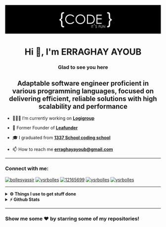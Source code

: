 <img src="/assets/header.jpg">

<h1 align="center">Hi 👋, I'm ERRAGHAY AYOUB</h1>

<div align="center">

### Glad to see you here

<h2>
Adaptable software engineer proficient in various programming languages, focused on delivering efficient, reliable solutions with high scalability and performance
</h2>

</div>

- 👨🏽‍💻 I’m currently working on  **[Logigroup](https://logigroup.com)**

- 🔭 Former Founder of **[Leafunder](https://leafunder.com)**

- 🎓 I graduated from **[1337 School coding school](https://1337.ma)**

- 📫 How to reach me **erraghayayoub@gmail.com**

---

<h3 align="left">Connect with me:</h3>
<p align="left">
<a href="https://twitter.com/aerragha" target="_blank"><img align="center" src="https://raw.githubusercontent.com/rahuldkjain/github-profile-readme-generator/master/src/images/icons/Social/twitter.svg" alt="bollesyassir" height="30" width="40" /></a>
<a href="https://linkedin.com/in/ayoub-erraghay" target="_blank"><img align="center" src="https://raw.githubusercontent.com/rahuldkjain/github-profile-readme-generator/master/src/images/icons/Social/linked-in-alt.svg" alt="ysrbolles" height="30" width="40" /></a>
<a href="https://stackoverflow.com/users/12112411/aerragha" target="_blank"><img align="center" src="https://raw.githubusercontent.com/rahuldkjain/github-profile-readme-generator/master/src/images/icons/Social/stack-overflow.svg" alt="12165699" height="30" width="40" /></a>
<a href="https://facebook.com/erraghay.ayoub/" target="_blank"><img align="center" src="https://raw.githubusercontent.com/rahuldkjain/github-profile-readme-generator/master/src/images/icons/Social/facebook.svg" alt="ysrbolles" height="30" width="40" /></a>
<a href="https://www.instagram.com/ayoub_erraghay/" target="_blank"><img align="center" src="https://raw.githubusercontent.com/rahuldkjain/github-profile-readme-generator/master/src/images/icons/Social/instagram.svg" alt="ysrbolles" height="30" width="40" /></a>
</p>


---


<details>
  <br />
  <summary><b>⚙️ Things I use to get stuff done</b></summary>
  	<ul>
  	    <li><b>OS:</b> MacOs Montery</li>
	    <li><b>Laptop: </b> MacBook Pro (i9 2019)</li>
  	    <li><b>Browser: </b> Chrome & Opera</li>
	    <li><b>Terminal: </b> Iterm using ZSH: Oh My Zsh</li>
	    <li><b>Code Editor:</b> VSCode</li>
	    <li><b>To Stay Updated:</b> Indie Hackers, Dev.to, Medium, Linkedin, Twitter, and ofc StackOverflow for copy/paste code.</li>
	</ul>	
</details>

<details>	
  <summary><b>⚡ Github Stats</b></summary>
  <br />
  <img height="180em" src="https://github-profile-summary-cards.vercel.app/api/cards/profile-details?username=aerragha&theme=dracula" />
  <br/>
  <img height="180em" src="https://github-profile-summary-cards.vercel.app/api/cards/productive-time?username=aerragha&theme=dracula"/>
  <img height="180em" src="https://github-profile-summary-cards.vercel.app/api/cards/stats?username=aerragha&theme=dracula"/>
  <img height="180em" src="https://github-profile-summary-cards.vercel.app/api/cards/repos-per-language?username=aerragha&theme=dracula"/>
  <img height="180em" src="https://github-profile-summary-cards.vercel.app/api/cards/most-commit-language?username=aerragha&theme=dracula"/>
</details>

---
### Show me some ❤️ by starring some of my repositories!

